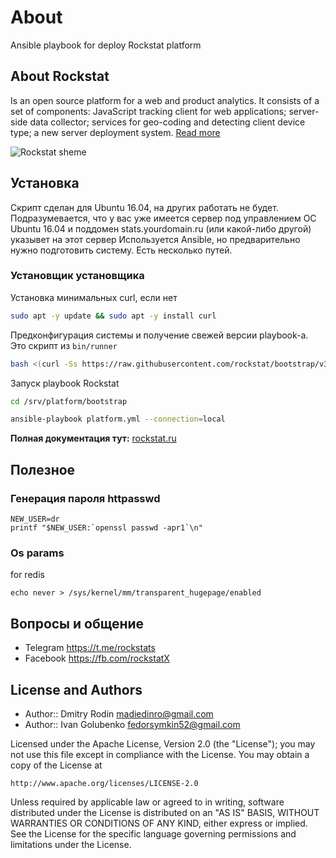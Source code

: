 # About

Ansible playbook for deploy Rockstat platform

## About Rockstat

Is an open source platform for a web and product analytics. 
It consists of a set of components: JavaScript tracking client for web applications; 
server-side data collector; services for geo-coding and detecting client device type; 
a new server deployment system.
[Read more](https://rockstat.ru/about)

![Rockstat sheme](https://rockstat.ru/media/rockstat_v3_arch.png?3)

## Установка

Скрипт сделан для Ubuntu 16.04, на других работать не будет.
Подразумевается, что у вас уже имеется сервер под управлением OC Ubuntu 16.04
и поддомен stats.yourdomain.ru (или какой-либо другой) указывет на этот сервер
Используется Ansible, но предварительно нужно подготовить систему. Есть несколько путей.

### Установщик установщика 

Установка минимальных curl, если нет
```bash
sudo apt -y update && sudo apt -y install curl
```

Предконфигурация системы и получение свежей версии playbook-a. Это скрипт из `bin/runner`
```bash
bash <(curl -Ss https://raw.githubusercontent.com/rockstat/bootstrap/v3/bin/runner)
```

Запуск playbook Rockstat

```bash
cd /srv/platform/bootstrap

ansible-playbook platform.yml --connection=local
```

**Полная документация тут:** [rockstat.ru](https://rockstat.ru/server-setup)

## Полезное

### Генерация пароля httpasswd

```
NEW_USER=dr
printf "$NEW_USER:`openssl passwd -apr1`\n"
```
### Os params

for redis

    echo never > /sys/kernel/mm/transparent_hugepage/enabled

## Вопросы и общение

* Telegram https://t.me/rockstats
* Facebook https://fb.com/rockstatX

## License and Authors

* Author:: Dmitry Rodin <madiedinro@gmail.com>
* Author:: Ivan Golubenko <fedorsymkin52@gmail.com>

Licensed under the Apache License, Version 2.0 (the "License");
you may not use this file except in compliance with the License.
You may obtain a copy of the License at

    http://www.apache.org/licenses/LICENSE-2.0

Unless required by applicable law or agreed to in writing, software
distributed under the License is distributed on an "AS IS" BASIS,
WITHOUT WARRANTIES OR CONDITIONS OF ANY KIND, either express or implied.
See the License for the specific language governing permissions and
limitations under the License.
